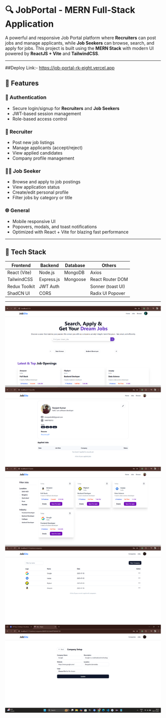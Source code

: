# 🔍 JobPortal - MERN Full-Stack Application

A powerful and responsive Job Portal platform where **Recruiters** can post jobs and manage applicants, while **Job Seekers** can browse, search, and apply for jobs. This project is built using the **MERN Stack** with modern UI powered by **ReactJS + Vite** and **TailwindCSS**.

---
##Deploy Link:- 
https://job-portal-rk-eight.vercel.app

## 🚀 Features

### 👤 Authentication
- Secure login/signup for **Recruiters** and **Job Seekers**
- JWT-based session management
- Role-based access control

### 💼 Recruiter
- Post new job listings
- Manage applicants (accept/reject)
- View applied candidates
- Company profile management

### 🙋‍♂️ Job Seeker
- Browse and apply to job postings
- View application status
- Create/edit personal profile
- Filter jobs by category or title

### 🌐 General
- Mobile responsive UI
- Popovers, modals, and toast notifications
- Optimized with React + Vite for blazing fast performance

---

## 🧰 Tech Stack

| Frontend         | Backend        | Database   | Others               |
|------------------|----------------|------------|----------------------|
| React (Vite)     | Node.js        | MongoDB    | Axios                |
| TailwindCSS      | Express.js     | Mongoose   | React Router DOM     |
| Redux Toolkit    | JWT Auth       |            | Sonner (toast UI)    |
| ShadCN UI        | CORS           |            | Radix UI Popover     |

---
![image alt](https://github.com/ranjeet229/jobPortalApp/blob/a03efebdc6b5e60b84ecf0717dae26e9a6edfd33/Screenshot%20(33).png
)
![image_alt](https://github.com/ranjeet229/jobPortalApp/blob/a03efebdc6b5e60b84ecf0717dae26e9a6edfd33/Screenshot%20(34).png
)
![image_alt](https://github.com/ranjeet229/jobPortalApp/blob/a03efebdc6b5e60b84ecf0717dae26e9a6edfd33/Screenshot%20(36).png
)
![image_alt](https://github.com/ranjeet229/jobPortalApp/blob/a03efebdc6b5e60b84ecf0717dae26e9a6edfd33/Screenshot%20(40).png)
![image_alt](https://github.com/ranjeet229/jobPortalApp/blob/a03efebdc6b5e60b84ecf0717dae26e9a6edfd33/Screenshot%20(41).png)


